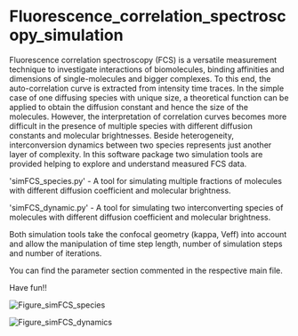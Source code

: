 # Fluorescence_correlation_spectroscopy_simulation

Fluorescence correlation spectroscopy (FCS) is a versatile measurement technique to investigate interactions of biomolecules, binding affinities and dimensions of single-molecules and bigger complexes. To this end, the auto-correlation curve is extracted from intensity time traces. In the simple case of one diffusing species 
with unique size, a theoretical function can be applied to obtain the diffusion constant and hence the size of the molecules. However, the interpretation of correlation curves becomes more difficult in the presence of multiple species with different diffusion constants and molecular brightnesses. Beside heterogeneity, interconversion dynamics between two species represents just another layer of complexity. In this software package two simulation tools are provided helping to explore and understand measured FCS data.

'simFCS_species.py' - A tool for simulating multiple fractions of molecules with different diffusion coefficient and molecular brightness.

'simFCS_dynamic.py' - A tool for simulating two interconverting species of molecules with different diffusion coefficient and molecular brightness.

Both simulation tools take the confocal geometry (kappa, Veff) into account and allow the manipulation of time step length, number of simulation steps and number of
iterations.

You can find the parameter section commented in the respective main file.

Have fun!!

![Figure_simFCS_species](https://user-images.githubusercontent.com/58071484/134976765-88284cb0-00a9-41cf-bb44-3cc30784464d.png)

![Figure_simFCS_dynamics](https://user-images.githubusercontent.com/58071484/134976700-ee7a07fe-b618-4aa7-92a2-cab62ac1c30f.png)

